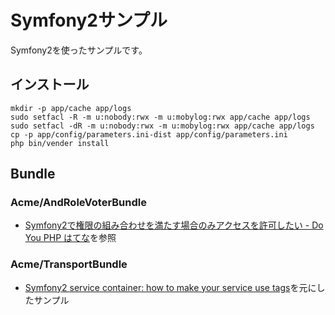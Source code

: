 Symfony2サンプル
================

Symfony2を使ったサンプルです。

インストール
------------

    mkdir -p app/cache app/logs
    sudo setfacl -R -m u:nobody:rwx -m u:mobylog:rwx app/cache app/logs
    sudo setfacl -dR -m u:nobody:rwx -m u:mobylog:rwx app/cache app/logs
    cp -p app/config/parameters.ini-dist app/config/parameters.ini
    php bin/vender install

Bundle
------

### Acme/AndRoleVoterBundle
   - [Symfony2で権限の組み合わせを満たす場合のみアクセスを許可したい - Do You PHP はてな](http://d.hatena.ne.jp/shimooka/20120201/1328093870)を参照
###  Acme/TransportBundle
   - [Symfony2 service container: how to make your service use tags](http://php-and-symfony.matthiasnoback.nl/2011/10/symfony2-service-container-how-to-make-your-service-use-tags/)を元にしたサンプル
